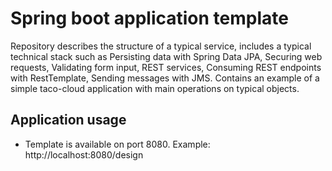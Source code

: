 Spring boot application template
================================

Repository describes the structure of a typical service, includes a typical technical stack such as
Persisting data with Spring Data JPA, Securing web requests, Validating form input, REST services, 
Consuming REST endpoints with RestTemplate, Sending messages with JMS.
Contains an example of a simple taco-cloud application with main operations on typical objects.

Application usage
-----------------
- Template is available on port 8080. Example: http://localhost:8080/design
